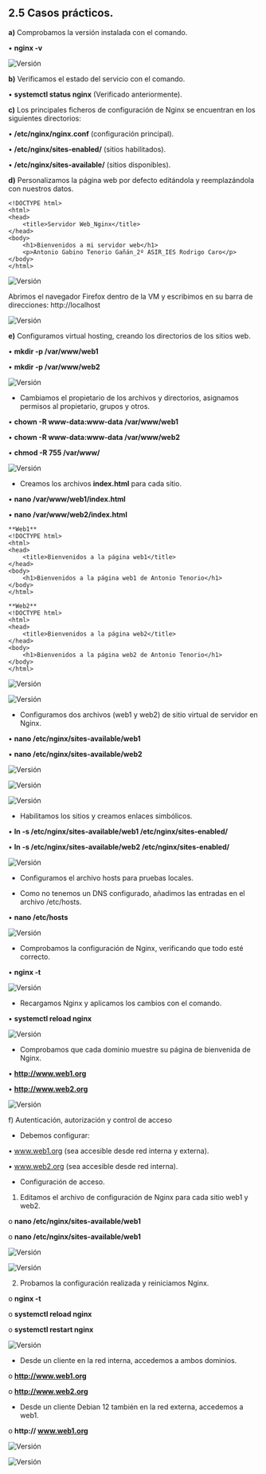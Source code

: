 ## 2.5	Casos prácticos.
**a)**	Comprobamos la versión instalada con el comando.

 •	**nginx -v**
 
![Versión](Imagenes/11_Casopractico.png)
 
**b)**	Verificamos el estado del servicio con el comando.

•	**systemctl status nginx** (Verificado anteriormente).

**c)**	Los principales ficheros de configuración de Nginx se encuentran en los siguientes directorios:

•	**/etc/nginx/nginx.conf** (configuración principal).

•	**/etc/nginx/sites-enabled/** (sitios habilitados).

•	**/etc/nginx/sites-available/** (sitios disponibles).

**d)**	Personalizamos la página web por defecto editándola y reemplazándola con nuestros datos.

````
<!DOCTYPE html>
<html>
<head>
    <title>Servidor Web_Nginx</title>
</head>
<body>
    <h1>Bienvenidos a mi servidor web</h1>
    <p>Antonio Gabino Tenorio Gañán_2º ASIR_IES Rodrigo Caro</p>
</body>
</html>
````
![Versión](Imagenes/13_Casopractico.png)

Abrimos el navegador Firefox dentro de la VM y escribimos en su barra de direcciones: http://localhost

![Versión](Imagenes/14_Casopractico.png)

**e)**	Configuramos virtual hosting, creando los directorios de los sitios web.

•	**mkdir -p /var/www/web1**

•	**mkdir -p /var/www/web2**

![Versión](Imagenes/15_Casopractico.png)

-	Cambiamos el propietario de los archivos y directorios, asignamos permisos al propietario, grupos y otros.
  
•	**chown -R www-data:www-data /var/www/web1** 

•	**chown -R www-data:www-data /var/www/web2**

•	**chmod -R 755 /var/www/**

![Versión](Imagenes/16_Casopractico.png)

-	Creamos los archivos **index.html** para cada sitio.
  
•	**nano /var/www/web1/index.html**

•	**nano /var/www/web2/index.html**

````
**Web1**
<!DOCTYPE html>
<html>
<head>
    <title>Bienvenidos a la página web1</title>
</head>
<body>
    <h1>Bienvenidos a la página web1 de Antonio Tenorio</h1>
</body>
</html>
````
````
**Web2**
<!DOCTYPE html>
<html>
<head>
    <title>Bienvenidos a la página web2</title>
</head>
<body>
    <h1>Bienvenidos a la página web2 de Antonio Tenorio</h1>
</body>
</html>
````
![Versión](Imagenes/18_Casopractico.png)

![Versión](Imagenes/19_Casopractico.png)

-	Configuramos dos archivos (web1 y web2) de sitio virtual de servidor en Nginx.
  
•	**nano /etc/nginx/sites-available/web1**

•	**nano /etc/nginx/sites-available/web2**

![Versión](Imagenes/20_Casopractico.png)

![Versión](Imagenes/21_Casopractico.png)

![Versión](Imagenes/22_Casopractico.png)

-	Habilitamos los sitios y creamos enlaces simbólicos.
  
•	**ln -s /etc/nginx/sites-available/web1 /etc/nginx/sites-enabled/**

•	**ln -s /etc/nginx/sites-available/web2 /etc/nginx/sites-enabled/**

![Versión](Imagenes/23_Casopractico.png)

-	Configuramos el archivo hosts para pruebas locales.
  
-	Como no tenemos un DNS configurado, añadimos las entradas en el archivo /etc/hosts.
  
•	**nano /etc/hosts**

![Versión](Imagenes/24_Casopractico.png)

-	Comprobamos la configuración de Nginx, verificando que todo esté correcto.
  
•	**nginx -t**

![Versión](Imagenes/25_Casopractico.png)

-	Recargamos Nginx y aplicamos los cambios con el comando.
  
•	**systemctl reload nginx**

![Versión](Imagenes/26_Casopractico.png)

-	Comprobamos que cada dominio muestre su página de bienvenida de Nginx.
  
•	**http://www.web1.org**

•	**http://www.web2.org**

![Versión](Imagenes/27_Casopractico.png)

f)	Autenticación, autorización y control de acceso

-	 Debemos configurar:
  
•	www.web1.org (sea accesible desde red interna y externa).

•	www.web2.org (sea accesible desde red interna).

-	Configuración de acceso.
  
1.	Editamos el archivo de configuración de Nginx para cada sitio web1 y web2.
   
o	**nano /etc/nginx/sites-available/web1**

o	**nano /etc/nginx/sites-available/web1**

![Versión](Imagenes/28_Casopractico.png)

![Versión](Imagenes/29_Casopractico.png)

2.	Probamos la configuración realizada y reiniciamos Nginx.
   
o	**nginx -t**

o	**systemctl reload nginx** 

o	**systemctl restart nginx**

![Versión](Imagenes/30_Casopractico.png)

-	Desde un cliente en la red interna, accedemos a ambos dominios.
  
o	**http://www.web1.org**

o	**http://www.web2.org**

-	Desde un cliente Debian 12 también en la red externa, accedemos a web1.
  
o	**http:// www.web1.org**

![Versión](Imagenes/31_Casopractico.png)

![Versión](Imagenes/32_Casopractico.png)


